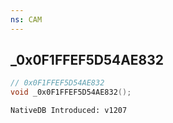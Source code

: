 ```yaml
---
ns: CAM
---
```

## _0x0F1FFEF5D54AE832

```c
// 0x0F1FFEF5D54AE832
void _0x0F1FFEF5D54AE832();
```

```
NativeDB Introduced: v1207
```

